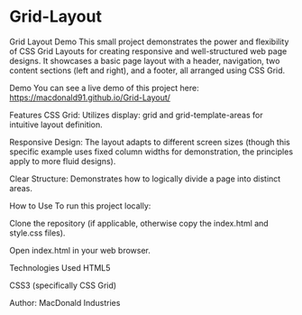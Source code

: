 # Grid-Layout

Grid Layout Demo
This small project demonstrates the power and flexibility of CSS Grid Layouts for creating responsive and well-structured web page designs. It showcases a basic page layout with a header, navigation, two content sections (left and right), and a footer, all arranged using CSS Grid.

Demo
You can see a live demo of this project here:
https://macdonald91.github.io/Grid-Layout/

Features
CSS Grid: Utilizes display: grid and grid-template-areas for intuitive layout definition.

Responsive Design: The layout adapts to different screen sizes (though this specific example uses fixed column widths for demonstration, the principles apply to more fluid designs).

Clear Structure: Demonstrates how to logically divide a page into distinct areas.

How to Use
To run this project locally:

Clone the repository (if applicable, otherwise copy the index.html and style.css files).

Open index.html in your web browser.

Technologies Used
HTML5

CSS3 (specifically CSS Grid)

Author: MacDonald Industries
